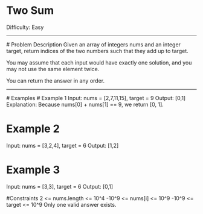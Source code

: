 # Two Sum
Difficulty: Easy
<hr/>
# Problem Description
Given an array of integers nums and an integer target, return indices of the two numbers such that they add up to target.

You may assume that each input would have exactly one solution, and you may not use the same element twice.

You can return the answer in any order.
<hr/>
# Examples
# Example 1
Input: nums = [2,7,11,15], target = 9 Output: [0,1] Explanation: Because nums[0] + nums[1] == 9, we return [0, 1].

# Example 2
Input: nums = [3,2,4], target = 6 Output: [1,2]

# Example 3
Input: nums = [3,3], target = 6 Output: [0,1]

#Constraints
2 <= nums.length <= 10^4
-10^9 <= nums[i] <= 10^9
-10^9 <= target <= 10^9
Only one valid answer exists.
